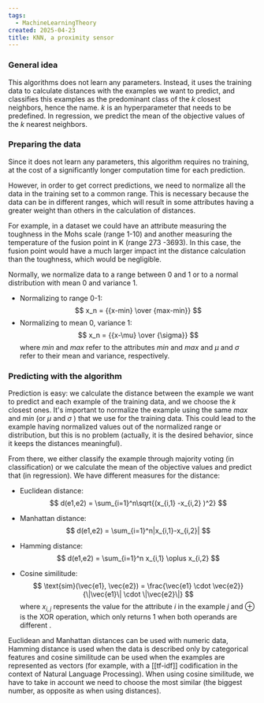 ```yaml
---
tags:
  - MachineLearningTheory
created: 2025-04-23
title: KNN, a proximity sensor
---
```


### General idea

This algorithms does not learn any parameters. Instead, it uses the training data to calculate distances with the examples we want to predict, and classifies this examples as the predominant class of the $k$ closest neighbors, hence the name. $k$ is an hyperparameter that needs to be predefined. In regression, we predict the mean of the objective values of the $k$ nearest neighbors.

### Preparing the data

Since it does not learn any parameters, this algorithm requires no training, at the cost of a significantly longer computation time for each prediction.

However, in order to get correct predictions, we need to normalize all the data in the training set to a common range. This is necessary because the data can be in different ranges, which will result in some attributes having a greater weight than others in the calculation of distances. 

For example, in a dataset we could have an attribute measuring the toughness in the Mohs scale (range 1-10) and another measuring the temperature of the fusion point in K (range 273 -3693). In this case, the fusion point would have a much larger impact int the distance calculation than the toughness, which would be negligible.

Normally, we normalize data to a range between 0 and 1 or to a normal distribution with mean 0 and variance 1. 

- Normalizing to range 0-1:
$$
x_n = {{x-min} \over {max-min}}
$$
- Normalizing to mean 0, variance 1:
$$
x_n = {{x-\mu} \over {\sigma}}
$$
where $min$ and $max$ refer to the attributes $min$ and $max$ and $\mu$ and $\sigma$ refer to their mean and variance, respectively.

### Predicting with the algorithm

Prediction is easy: we calculate the distance between the example we want to predict and each example of the training data, and we choose the $k$ closest ones. It's important to normalize the example using the same $max$ and $min$ (or $\mu$ and $\sigma$ ) that we use for the training data. This could lead to the example having normalized values out of the normalized range or distribution, but this is no problem (actually, it is the desired behavior, since it keeps the distances meaningful).

From there, we either classify the example through majority voting (in classification) or we calculate the mean of the objective values and predict that (in regression). We have different measures for the distance:

- Euclidean distance:
$$
d(e1,e2) = \sum_{i=1}^n\sqrt{(x_{i,1} -x_{i,2} )^2}
$$

- Manhattan distance:
$$
d(e1,e2) = \sum_{i=1}^n|x_{i,1}-x_{i,2}|
$$
- Hamming distance:
$$
d(e1,e2) = \sum_{i=1}^n x_{i,1} \oplus x_{i,2}
$$
- Cosine similitude:
$$
\text{sim}(\vec{e1}, \vec{e2}) = \frac{\vec{e1} \cdot \vec{e2}}{\|\vec{e1}\| \cdot \|\vec{e2}\|}
$$
where $x_{i,j}$ represents the value for the attribute $i$ in the example $j$ and $\oplus$ is the XOR operation, which only returns $1$ when both operands are different .

Euclidean and Manhattan distances can be used with numeric data, Hamming distance is used when the data is described only by categorical features and cosine similitude can be used when the examples are represented as vectors (for example, with a [[tf-idf]] codification in the context of Natural Language Processing). When using cosine similitude, we have to take in account we need to choose the most similar (the biggest number, as opposite as when using distances).
